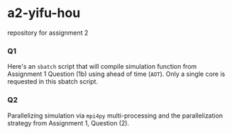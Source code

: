 # a2-yifu-hou
repository for assignment 2

### Q1

Here's an `sbatch` script that will compile simulation function from Assignment 1 Question (1b) using ahead of time (`AOT`). Only a single core is requested in this sbatch script.

### Q2

Parallelizing simulation via `mpi4py` multi-processing and the parallelization strategy from Assignment 1, Question (2).